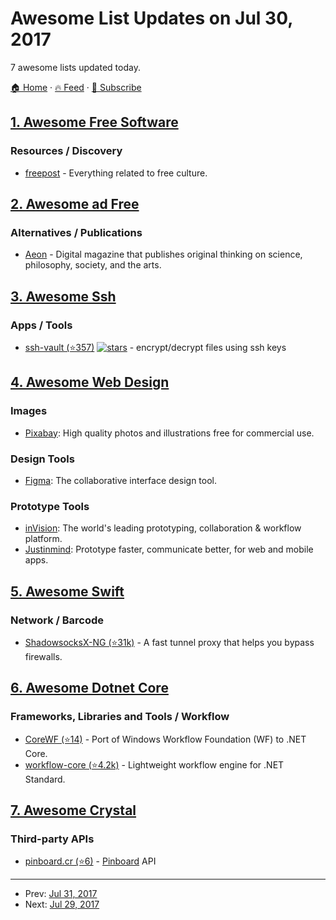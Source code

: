 # Awesome List Updates on Jul 30, 2017

7 awesome lists updated today.

[🏠 Home](/README.md) · [🔥 Feed](https://test.trackawesomelist.com/feed.xml) · [📮 Subscribe](https://trackawesomelist.us17.list-manage.com/subscribe?u=d2f0117aa829c83a63ec63c2f&id=36a103854c)



## [1. Awesome Free Software](/content/johnjago/awesome-free-software/README.md)

### Resources / Discovery

*   [freepost](https://freepo.st/) - Everything related to free culture.

## [2. Awesome ad Free](/content/johnjago/awesome-ad-free/README.md)

### Alternatives / Publications

*   [Aeon](https://aeon.co/) - Digital magazine that publishes original thinking on science, philosophy, society, and the arts.

## [3. Awesome Ssh](/content/moul/awesome-ssh/README.md)

### Apps / Tools

*   [ssh-vault (⭐357)](https://github.com/ssh-vault/ssh-vault) [![stars](https://img.shields.io/github/stars/ssh-vault/ssh-vault.svg?style=social\&label=stars)](https://github.com/ssh-vault/ssh-vault) - encrypt/decrypt files using ssh keys

## [4. Awesome Web Design](/content/nicolesaidy/awesome-web-design/README.md)

### Images

*   [Pixabay](https://pixabay.com/): High quality photos and illustrations free for commercial use.

### Design Tools

*   [Figma](http://figma.com): The collaborative interface design tool.

### Prototype Tools

*   [inVision](https://www.invisionapp.com/): The world's leading prototyping, collaboration & workflow platform.
*   [Justinmind](http://justinmind.com): Prototype faster, communicate better, for web and mobile apps.

## [5. Awesome Swift](/content/matteocrippa/awesome-swift/README.md)

### Network / Barcode

*   [ShadowsocksX-NG (⭐31k)](https://github.com/shadowsocks/ShadowsocksX-NG) - A fast tunnel proxy that helps you bypass firewalls.

## [6. Awesome Dotnet Core](/content/thangchung/awesome-dotnet-core/README.md)

### Frameworks, Libraries and Tools / Workflow

*   [CoreWF (⭐14)](https://github.com/dmetzgar/corewf/) - Port of Windows Workflow Foundation (WF) to .NET Core.
*   [workflow-core (⭐4.2k)](https://github.com/danielgerlag/workflow-core) - Lightweight workflow engine for .NET Standard.

## [7. Awesome Crystal](/content/veelenga/awesome-crystal/README.md)

### Third-party APIs

*   [pinboard.cr (⭐6)](https://github.com/oz/pinboard.cr) - [Pinboard](https://pinboard.in) API

---

- Prev: [Jul 31, 2017](/content/2017/07/31/README.md)
- Next: [Jul 29, 2017](/content/2017/07/29/README.md)